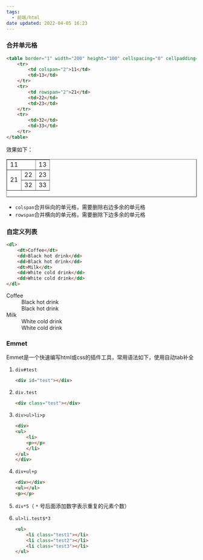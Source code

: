 ```yaml
---
tags:
  - 前端/html
date updated: 2022-04-05 16:23
---
```


### 合并单元格

```html
<table border="1" width="200" height="100" cellspacing="0" cellpadding="4">
    <tr>
        <td colspan="2">11</td>
        <td>13</td>
    </tr>
    <tr>
        <td rowspan="2">21</td>
        <td>22</td>
        <td>23</td>
    </tr>
    <tr>
        <td>32</td>
        <td>33</td>
    </tr>
</table>
```

效果如下：

<table border="1" width="200" height="100" cellspacing="0" cellpadding="4">
    <tr>
        <td colspan="2">11</td>
        <td>13</td>
    </tr>
    <tr>
        <td rowspan="2">21</td>
        <td>22</td>
        <td>23</td>
    </tr>
    <tr>
        <td>32</td>
        <td>33</td>
    </tr>
</table>

- `colspan`合并纵向的单元格，需要删除右边多余的单元格
- `rowspan`合并横向的单元格，需要删除下边多余的单元格

### 自定义列表

```html
<dl>
    <dt>Coffee</dt>
    <dd>Black hot drink</dd>
    <dd>Black hot drink</dd>
    <dt>Milk</dt>
    <dd>White cold drink</dd>
    <dd>White cold drink</dd>
</dl>
```

<dl>
    <dt>Coffee</dt>
    <dd>Black hot drink</dd>
    <dd>Black hot drink</dd>
    <dt>Milk</dt>
    <dd>White cold drink</dd>
    <dd>White cold drink</dd>
</dl>

### Emmet

Emmet是一个快速编写html或css的插件工具，常用语法如下，使用自动tab补全

1. ` div#test  `
   ```html
   <div id="test"></div>
   ```

2. `div.test`
   ```html
   <div class="test"></div>
   ```

3. ` div>ul>li>p  `
   ```html
   <div>
   <ul>
       <li>
       <p></p>
       </li>
   </ul>
   </div>
   ```

4. `div+ul+p`
   ```html
   <div></div>
   <ul></ul>
   <p></p>

   ```

5. `div*5`（ `*` 号后面添加数字表示重复的元素个数）

6. ` ul>li.test$*3  `
   ```html
   <ul>
       <li class="test1"></li>
       <li class="test2"></li>
       <li class="test3"></li>
   </ul>

   ```
